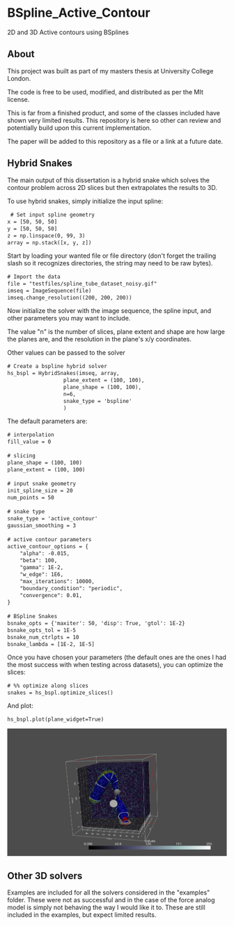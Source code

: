 # BSpline_Active_Contour
 2D and 3D Active contours using BSplines
 
## About

 This project was built as part of my masters thesis at University
 College London.
 
 The code is free to be used, modified, and distributed as per the MIt license.
 
 This is far from a finished product, and some of the classes included have
 shown very limited results. This repository is here so other can review and
 potentially build upon this current implementation.
 
 The paper will be added to this repository as a file or a link at a future 
 date.

## Hybrid Snakes

 The main output of this dissertation is a hybrid snake which solves the
 contour problem across 2D slices but then extrapolates the results to 3D.

 To use hybrid snakes, simply initialize the input spline:
 
```
 # Set input spline geometry
x = [50, 50, 50]
y = [50, 50, 50]
z = np.linspace(0, 99, 3)
array = np.stack([x, y, z])
```
 
 Start by loading your wanted file or file directory (don't forget
 the trailing slash so it recognizes directories, the string may need to be raw bytes).

```
# Import the data
file = "testfiles/spline_tube_dataset_noisy.gif"
imseq = ImageSequence(file)
imseq.change_resolution((200, 200, 200))
```
 
 Now initialize the solver with the image sequence, the spline input, and other parameters you may want to include.

 The value "n" is the number of slices, plane extent and shape are how large
 the planes are, and the resolution in the plane's x/y coordinates.
 
 Other values can be passed to the solver
```
# Create a bspline hybrid solver
hs_bspl = HybridSnakes(imseq, array,                  
                  plane_extent = (100, 100),
                  plane_shape = (100, 100),
                  n=6,
                  snake_type = 'bspline'
                  )
```

The default parameters are:

```
# interpolation
fill_value = 0

# slicing
plane_shape = (100, 100)
plane_extent = (100, 100)

# input snake geometry
init_spline_size = 20
num_points = 50

# snake type
snake_type = 'active_contour'
gaussian_smoothing = 3

# active contour parameters
active_contour_options = {
    "alpha": -0.015,
    "beta": 100,
    "gamma": 1E-2,
    "w_edge": 1E6,
    "max_iterations": 10000,
    "boundary_condition": "periodic",
    "convergence": 0.01,
}

# BSpline Snakes
bsnake_opts = {'maxiter': 50, 'disp': True, 'gtol': 1E-2}
bsnake_opts_tol = 1E-5
bsnake_num_ctrlpts = 10
bsnake_lambda = [1E-2, 1E-5]
```

 Once you have chosen your parameters (the default ones are the ones I had the most success with when testing across datasets), you can optimize the slices:

```
# %% optimize along slices
snakes = hs_bspl.optimize_slices()
```

 And plot:
 
```
hs_bspl.plot(plane_widget=True)
```

![hybrid_snakes_bsplines](media/hybrid_snake_14_08_20/bspline.png)
 
## Other 3D solvers
 Examples are included for all the solvers considered in the "examples" folder. These were not as successful and in the case of the force analog model is simply not behaving the way I would like it to. These are still included in the examples, but expect limited results.